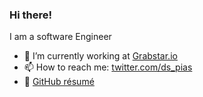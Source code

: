 <!-- **dspias/dspias** is a ✨ _special_ ✨ repository because its `README.md` (this file) appears on your GitHub profile. -->
### Hi there!
I am a software Engineer

- 🔭 I’m currently working at [Grabstar.io](https://grabstar.io/)
- 📫 How to reach me: [twitter.com/ds_pias](https://twitter.com/ds_pias)
- 💼 [GitHub résumé](https://resume.github.io/?dspias)
<!-- - 🌱 I’m currently learning []
- 👯 I’m looking to collaborate on ...
- 🤔 I’m looking for help with ...
- 💬 Ask me about ... -->

